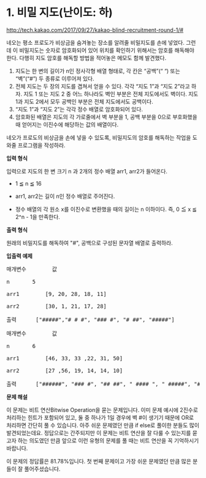 # 1. 비밀 지도(난이도: 하)

http://tech.kakao.com/2017/09/27/kakao-blind-recruitment-round-1/#

네오는 평소 프로도가 비상금을 숨겨놓는 장소를 알려줄 비밀지도를 손에 넣었다. 그런데 이 비밀지도는 숫자로 암호화되어 있어 위치를 확인하기 위해서는 암호를 해독해야 한다. 다행히 지도 암호를 해독할 방법을 적어놓은 메모도 함께 발견했다.

1. 지도는 한 변의 길이가 n인 정사각형 배열 형태로, 각 칸은 “공백”(“ “) 또는 “벽”(“#”) 두 종류로 이루어져 있다.
2. 전체 지도는 두 장의 지도를 겹쳐서 얻을 수 있다. 각각 “지도 1”과 “지도 2”라고 하자. 지도 1 또는 지도 2 중 어느 하나라도 벽인 부분은 전체 지도에서도 벽이다. 지도 1과 지도 2에서 모두 공백인 부분은 전체 지도에서도 공백이다.
3. “지도 1”과 “지도 2”는 각각 정수 배열로 암호화되어 있다.
4. 암호화된 배열은 지도의 각 가로줄에서 벽 부분을 1, 공백 부분을 0으로 부호화했을 때 얻어지는 이진수에 해당하는 값의 배열이다.

네오가 프로도의 비상금을 손에 넣을 수 있도록, 비밀지도의 암호를 해독하는 작업을 도와줄 프로그램을 작성하라.

**입력 형식**

입력으로 지도의 한 변 크기 n 과 2개의 정수 배열 arr1, arr2가 들어온다.

- 1 ≦ n ≦ 16

- arr1, arr2는 길이 n인 정수 배열로 주어진다.

- 정수 배열의 각 원소 x를 이진수로 변환했을 때의 길이는 n 이하이다. 즉, 0 ≦ x ≦ 2^n - 1을 만족한다.

**출력 형식**

원래의 비밀지도를 해독하여 "#", 공백으로 구성된 문자열 배열로 출력하라.

**입출력 예제**
<pre>
매개변수	    값

n	    5

arr1	    [9, 20, 28, 18, 11]

arr2	    [30, 1, 21, 17, 28]

출력	    ["#####","# # #", "### #", "# ##", "#####"]

매개변수	    값

n	    6

arr1	    [46, 33, 33 ,22, 31, 50]

arr2	    [27 ,56, 19, 14, 14, 10]

출력	    ["######", "### #", "## ##", " #### ", " #####", "### # "]
</pre>
**문제 해설**

이 문제는 비트 연산Bitwise Operation을 묻는 문제입니다. 이미 문제 예시에 2진수로 처리하는 힌트가 포함되어 있고, 둘 중 하나가 1일 경우에 벽 #이 생기기 때문에 OR로 처리하면 간단히 풀 수 있습니다. 아주 쉬운 문제였던 만큼 if else로 풀이한 분들도 많이 발견되었는데요. 정답으로는 간주되지만 이 문제는 비트 연산을 잘 다룰 수 있는지를 묻고자 하는 의도였던 만큼 앞으로 이런 유형의 문제를 풀 때는 비트 연산을 꼭 기억하시기 바랍니다.

이 문제의 정답률은 81.78%입니다. 첫 번째 문제이고 가장 쉬운 문제였던 만큼 많은 분들이 잘 풀어주셨습니다.
